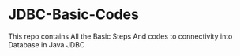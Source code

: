 # JDBC-Basic-Codes
This repo contains All the Basic Steps And codes to connectivity into Database in Java JDBC
